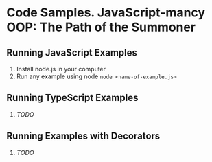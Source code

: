 # Code Samples. JavaScript-mancy OOP: The Path of the Summoner

## Running JavaScript Examples

1. Install node.js in your computer
2. Run any example using node `node <name-of-example.js>`

## Running TypeScript Examples

1. *TODO*

## Running Examples with Decorators

1. *TODO*

